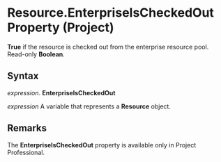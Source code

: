 
# Resource.EnterpriseIsCheckedOut Property (Project)

 **True** if the resource is checked out from the enterprise resource pool. Read-only **Boolean**.


## Syntax

 _expression_. **EnterpriseIsCheckedOut**

 _expression_ A variable that represents a **Resource** object.


## Remarks

The  **EnterpriseIsCheckedOut** property is available only in Project Professional.


